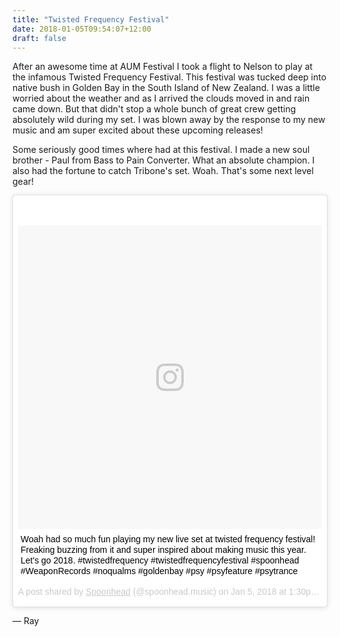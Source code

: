 ```yaml
---
title: "Twisted Frequency Festival"
date: 2018-01-05T09:54:07+12:00
draft: false
---
```


After an awesome time at AUM Festival I took a flight to Nelson to play at the infamous Twisted Frequency Festival. This festival was tucked deep into native bush in Golden Bay in the South Island of New Zealand.
I was a little worried about the weather and as I arrived the clouds moved in and rain came down. But that didn't stop a whole bunch of great crew getting absolutely wild during my set. I was blown away by the response to my new music and am super excited about these upcoming releases!

Some seriously good times where had at this festival. I made a new soul brother - Paul from Bass to Pain Converter. What an absolute champion. I also had the fortune to catch Tribone's set. Woah. That's some next level gear!

<blockquote class="instagram-media" data-instgrm-captioned data-instgrm-permalink="https://www.instagram.com/p/BdlTuDujb_G/" data-instgrm-version="8" style=" background:#FFF; border:0; border-radius:3px; box-shadow:0 0 1px 0 rgba(0,0,0,0.5),0 1px 10px 0 rgba(0,0,0,0.15); margin: 1px; max-width:658px; padding:0; width:99.375%; width:-webkit-calc(100% - 2px); width:calc(100% - 2px);"><div style="padding:8px;"> <div style=" background:#F8F8F8; line-height:0; margin-top:40px; padding:50.0% 0; text-align:center; width:100%;"> <div style=" background:url(data:image/png;base64,iVBORw0KGgoAAAANSUhEUgAAACwAAAAsCAMAAAApWqozAAAABGdBTUEAALGPC/xhBQAAAAFzUkdCAK7OHOkAAAAMUExURczMzPf399fX1+bm5mzY9AMAAADiSURBVDjLvZXbEsMgCES5/P8/t9FuRVCRmU73JWlzosgSIIZURCjo/ad+EQJJB4Hv8BFt+IDpQoCx1wjOSBFhh2XssxEIYn3ulI/6MNReE07UIWJEv8UEOWDS88LY97kqyTliJKKtuYBbruAyVh5wOHiXmpi5we58Ek028czwyuQdLKPG1Bkb4NnM+VeAnfHqn1k4+GPT6uGQcvu2h2OVuIf/gWUFyy8OWEpdyZSa3aVCqpVoVvzZZ2VTnn2wU8qzVjDDetO90GSy9mVLqtgYSy231MxrY6I2gGqjrTY0L8fxCxfCBbhWrsYYAAAAAElFTkSuQmCC); display:block; height:44px; margin:0 auto -44px; position:relative; top:-22px; width:44px;"></div></div> <p style=" margin:8px 0 0 0; padding:0 4px;"> <a href="https://www.instagram.com/p/BdlTuDujb_G/" style=" color:#000; font-family:Arial,sans-serif; font-size:14px; font-style:normal; font-weight:normal; line-height:17px; text-decoration:none; word-wrap:break-word;" target="_blank">Woah had so much fun playing my new live set at twisted frequency festival! Freaking buzzing from it and super inspired about making music this year. Let&#39;s go 2018. #twistedfrequency #twistedfrequencyfestival #spoonhead #WeaponRecords #noqualms #goldenbay #psy #psyfeature #psytrance</a></p> <p style=" color:#c9c8cd; font-family:Arial,sans-serif; font-size:14px; line-height:17px; margin-bottom:0; margin-top:8px; overflow:hidden; padding:8px 0 7px; text-align:center; text-overflow:ellipsis; white-space:nowrap;">A post shared by <a href="https://www.instagram.com/spoonhead.music/" style=" color:#c9c8cd; font-family:Arial,sans-serif; font-size:14px; font-style:normal; font-weight:normal; line-height:17px;" target="_blank"> Spoonhead</a> (@spoonhead.music) on <time style=" font-family:Arial,sans-serif; font-size:14px; line-height:17px;" datetime="2018-01-05T21:30:53+00:00">Jan 5, 2018 at 1:30pm PST</time></p></div></blockquote> <script async defer src="//platform.instagram.com/en_US/embeds.js"></script>

― Ray